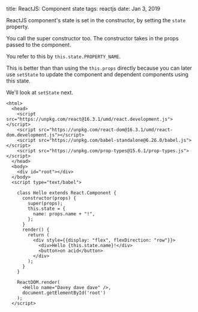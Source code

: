 title: ReactJS: Component state
tags: reactjs
date: Jan 3, 2019

ReactJS component's state is set in the constructor, by setting the `state` property.

You call the super constructor too. The constructor takes in the props passed to the component.

You refer to this by `this.state.PROPERTY_NAME`. 

This is better than than using the `this.props` directly because you can later use `setState` to update the component and dependent components using this state.

We'll look at `setState` next.

```
<html>
  <head>
    <script src="https://unpkg.com/react@16.3.1/umd/react.development.js"></script>
    <script src="https://unpkg.com/react-dom@16.3.1/umd/react-dom.development.js"></script>
    <script src="https://unpkg.com/babel-standalone@6.26.0/babel.js"></script>
    <script src="https://unpkg.com/prop-types@15.6.1/prop-types.js"></script>
  </head>
  <body>
    <div id="root"></div>
  </body>
  <script type="text/babel">

    class Hello extends React.Component {
      constructor(props) {
        super(props);
        this.state = {
          name: props.name + "!",
        };
      }    
      render() {
        return (
          <div style={{display: "flex", flexDirection: "row"}}>
            <div>Hello {this.state.name}!</div>
            <button>on acid</button>
          </div>
        );
      }
    }

    ReactDOM.render(
      <Hello name="Davey dave dave" />,
      document.getElementById('root')
    );  
  </script>
